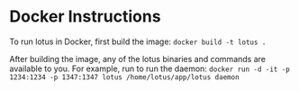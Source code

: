 # Docker Instructions

To run lotus in Docker, first build the image: `docker build -t lotus .`

After building the image, any of the lotus binaries and commands are available to you. For example, run to run the daemon: `docker run -d -it -p 1234:1234 -p 1347:1347 lotus /home/lotus/app/lotus daemon`
